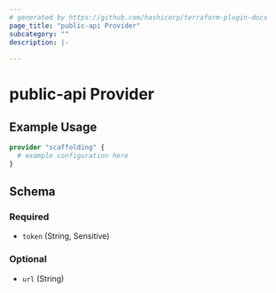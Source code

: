 ```yaml
---
# generated by https://github.com/hashicorp/terraform-plugin-docs
page_title: "public-api Provider"
subcategory: ""
description: |-
  
---
```


# public-api Provider



## Example Usage

```terraform
provider "scaffolding" {
  # example configuration here
}
```

<!-- schema generated by tfplugindocs -->
## Schema

### Required

- `token` (String, Sensitive)

### Optional

- `url` (String)
